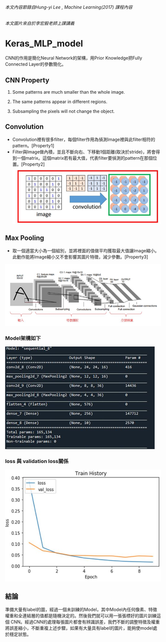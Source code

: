 ###### 本文內容節錄自Hung-yi Lee , Machine Learning(2017) 課程內容
###### 本文圖片來自於李宏毅老師上課講義

# Keras_MLP_model

CNN的作用是簡化Neural Network的架構，用Prior Knowledge把Fully Connected Layer的參數簡化。

 
## CNN Property
1. Some patterns are much smaller than the whole image.

2. The same patterns appear in different regions.

3. Subsampling the pixels will not change the object.

## Convolution
* Convolution裡有很多filter，每個filter作用為偵測Image裡與此filter相符的pattern。[Property1]
* Filter與Image做內積，並且不斷向右、下移動1個距離(取決於stride)，將會得到一個matrix。這個matrix若有最大值，代表filter要偵測的pattern在那個位置。[Property2]
![image](convolution.JPG)

## Max Pooling
* 取一個適當大小為一個組別，並將裡面的值做平均獲取最大值讓Image縮小。此動作能將Image縮小又不會影響其圖片特徵，減少參數。[Property3]

![image](CNN_architecture.JPG)

### Model架構如下
![image](summary.JPG)

### loss 與 validation loss關係
![image](train_history.JPG)

## 結論
準備大量有label的圖，經過一個未訓練的Model，其中Model內任何像素、特徵權重和全連結層的值都是隨機決定的。然後我們就可以用一張張標好的圖片訓練這個 CNN。經過CNN的處理每張圖片都會有辨識誤差，我們不斷的調整特徵及權重將誤差縮小，不斷重複上述步驟，如果有大量具有label的圖片，能夠使model處於穩定狀態。


